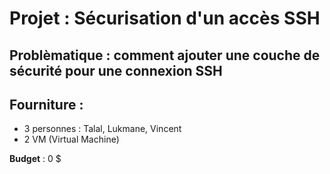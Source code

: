 # Projet : Sécurisation d'un accès SSH

## Problèmatique : comment ajouter une couche de sécurité pour une connexion SSH 

## Fourniture : 
- 3 personnes : Talal, Lukmane, Vincent
- 2 VM (Virtual Machine)

__Budget__ : 0 $






